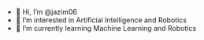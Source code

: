 - 👋 Hi, I’m @jazim06
- 👀 I’m interested in Artificial Intelligence and Robotics
- 🌱 I’m currently learning Machine Learning and Robotics


<!---
jazim06/jazim06 is a ✨ special ✨ repository because its `README.md` (this file) appears on your GitHub profile.
You can click the Preview link to take a look at your changes.
--->
